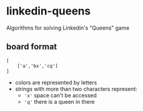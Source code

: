 # linkedin-queens
Algorithms for solving Linkedin's "Queens" game

## board format

```
[
    ['a','bx','cq']
]
```

- colors are represented by letters
- strings with more than two characters represent:
    - `'x'` space can't be accessed
    - `'q'` there is a queen in there